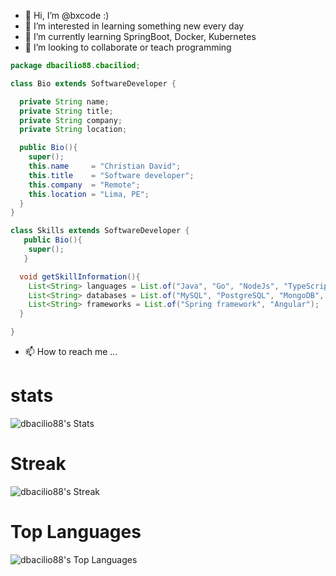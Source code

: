 - 👋 Hi, I’m @bxcode :)
- 👀 I’m interested in learning something new every day
- 🌱 I’m currently learning SpringBoot, Docker, Kubernetes
- 💞️ I’m looking to collaborate or teach programming

```java
package dbacilio88.cbaciliod;

class Bio extends SoftwareDeveloper {

  private String name;
  private String title;
  private String company;
  private String location;

  public Bio(){
    super();
    this.name     = "Christian David";
    this.title    = "Software developer";
    this.company  = "Remote";
    this.location = "Lima, PE";
  }
}

class Skills extends SoftwareDeveloper {
   public Bio(){
    super();
   }

  void getSkillInformation(){
    List<String> languages = List.of("Java", "Go", "NodeJs", "TypeScript", "JavaScript");
    List<String> databases = List.of("MySQL", "PostgreSQL", "MongoDB", "Oracle", "Redis");
    List<String> frameworks = List.of("Spring framework", "Angular");
  }

}
```
- 📫 How to reach me ...

<!---
dbacilio88/dbacilio88 is a ✨ special ✨ repository because its `README.md` (this file) appears on your GitHub profile.
You can click the Preview link to take a look at your changes.
--->
# stats

![dbacilio88's Stats](https://github-readme-stats.vercel.app/api?username=dbacilio88&theme=onedark&show_icons=true&hide_border=false&count_private=true)

# Streak

![dbacilio88's Streak](https://github-readme-streak-stats.herokuapp.com/?user=dbacilio88&theme=onedark&hide_border=false)

# Top Languages

![dbacilio88's Top Languages](https://github-readme-stats.vercel.app/api/top-langs/?username=dbacilio88&theme=onedark&show_icons=true&hide_border=false&layout=compact)
